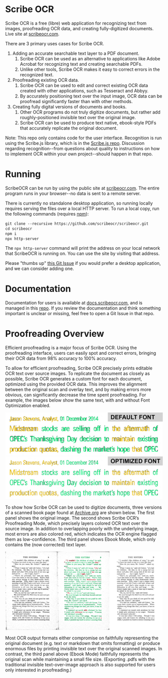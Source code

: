 # Scribe OCR
Scribe OCR is a free (libre) web application for recognizing text from images, proofreading OCR data, and creating fully-digitized documents.  Live site at [scribeocr.com](https://scribeocr.com).  

There are 3 primary uses cases for Scribe OCR.
1. Adding an accurate searchable text layer to a PDF document.
	1. Scribe OCR can be used as an alternative to applications like Adobe Acrobat for recognizing text and creating searchable PDFs.
	2. Unlike other tools, Scribe OCR makes it easy to correct errors in the recognized text.
2. Proofreading existing OCR data.
	1. Scribe OCR can be used to edit and correct existing OCR data created with other applications, such as Tesseract and Abbyy.
	2. By accurately positioning text over the input image, OCR data can be proofread significantly faster than with other methods.
3. Creating fully digital versions of documents and books.
	1. Other OCR programs do not truly digitize documents, but rather add roughly-positioned invisible text over the original image.
	2. Scribe OCR can be used to produce text native, ebook-style PDFs that accurately replicate the original document.

Note: This repo only contains code for the user interface.  Recognition is run using the Scribe.js library, which is in the [Scribe.js repo](https://github.com/scribeocr/scribe.js).  Discussion regarding recognition--from questions about quality to instructions on how to implement OCR within your own project--should happen in that repo.

# Running
ScribeOCR can be run by using the public site at [scribeocr.com](https://scribeocr.com).  The entire program runs in your browser--no data is sent to a remote server. 

There is currently no standalone desktop application, so running locally requires serving the files over a local HTTP server.  To run a local copy, run the following commands (requires [npm](https://docs.npmjs.com/downloading-and-installing-node-js-and-npm)):

```
git clone --recursive https://github.com/scribeocr/scribeocr.git
cd scribeocr
npm i
npx http-server
```
The `npx http-server` command will print the address on your local network that ScribeOCR is running on.  You can use the site by visiting that address.

Please "thumbs up" [this Git Issue](https://github.com/scribeocr/scribeocr/issues/29) if you would prefer a desktop application, and we can consider adding one. 

# Documentation
Documentation for users is available at [docs.scribeocr.com](https://docs.scribeocr.com/), and is managed in this [repo](https://github.com/scribeocr/scribeocr-docs).  If you review the documentation and think something important is unclear or missing, feel free to open a Git Issue in that repo.

# Proofreading Overview

Efficient proofreading is a major focus of Scribe OCR.  Using the proofreading interface, users can easily spot and correct errors, bringing their OCR data from 98% accuracy to 100% accuracy.

To allow for efficient proofreading, Scribe OCR precisely prints editable OCR text over source images.  To replicate the document as closely as possible, Scribe OCR generates a custom font for each document, optimized using the provided OCR data.  This improves the alignment between the original scan and overlay text, and by making errors more obvious, can significantly decrease the time spent proofreading.  For example, the images below show the same text, with and without Font Optimization enabled.

<img src="https://raw.githubusercontent.com/Balearica/scribeocr-docs/gh-pages/img/optimization_comp1a1.png" width="700"><img src="https://raw.githubusercontent.com/Balearica/scribeocr-docs/gh-pages/img/optimization_comp1b1.png" width="700">

To show how Scribe OCR can be used to digitize documents, three versions of a scanned book page found at [Archive.org](https://archive.org/details/in.ernet.dli.2015.350580/page/n17/mode/2up) are shown below.  The first panel shows the original image.  The second shows Scribe OCR’s Proofreading Mode, which precisely layers colored OCR text over the source image.  In addition to overlapping poorly with the underlying image, most errors are also colored red, which indicates the OCR engine flagged them as low-confidence.  The third panel shows Ebook Mode, which only contains the (now corrected) text layer.  

![Display Mode Comparison](https://raw.githubusercontent.com/Balearica/scribeocr-docs/gh-pages/img/mode_comp1.png)

Most OCR output formats either compromise on faithfully representing the original document (e.g. text or markdown that omits formatting) or produce enormous files by printing invisible text over the original scanned images.  In contrast, the third panel above (Ebook Mode) faithfully represents the original scan while maintaining a small file size.  (Exporting .pdfs with the traditional invisible text-over-image approach is also supported for users only interested in proofreading.)  

